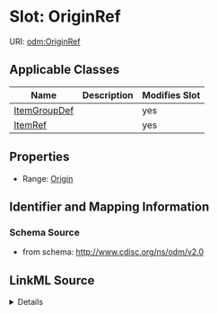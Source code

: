 # Slot: OriginRef

URI: [odm:OriginRef](http://www.cdisc.org/ns/odm/v2.0/OriginRef)



<!-- no inheritance hierarchy -->




## Applicable Classes

| Name | Description | Modifies Slot |
| --- | --- | --- |
[ItemGroupDef](ItemGroupDef.md) |  |  yes  |
[ItemRef](ItemRef.md) |  |  yes  |







## Properties

* Range: [Origin](Origin.md)





## Identifier and Mapping Information







### Schema Source


* from schema: http://www.cdisc.org/ns/odm/v2.0




## LinkML Source

<details>
```yaml
name: OriginRef
from_schema: http://www.cdisc.org/ns/odm/v2.0
rank: 1000
alias: OriginRef
domain_of:
- ItemGroupDef
- ItemRef
range: Origin

```
</details>